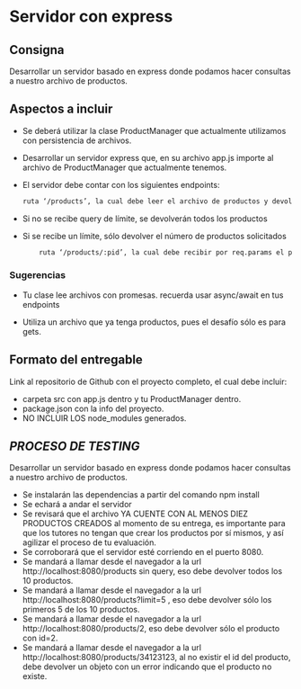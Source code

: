 # Servidor con express

## Consigna

Desarrollar un servidor basado en express donde podamos hacer consultas a nuestro archivo de productos.

## Aspectos a incluir

- Se deberá utilizar la clase ProductManager que actualmente utilizamos con persistencia de archivos. 

- Desarrollar un servidor express que, en su archivo app.js importe al archivo de ProductManager que actualmente tenemos.

- El servidor debe contar con los siguientes endpoints:
    ```bash
    ruta ‘/products’, la cual debe leer el archivo de productos y devolverlos dentro de un objeto. Agregar el soporte para recibir por query param el valor ?limit= el cual recibirá un límite de resultados.
    ```

- Si no se recibe query de límite, se devolverán todos los productos

- Si se recibe un límite, sólo devolver el número de productos solicitados
    ```bash
        ruta ‘/products/:pid’, la cual debe recibir por req.params el pid (product Id), y devolver sólo el producto solicitado, en lugar de todos los productos. 
    ```
### Sugerencias

- Tu clase lee archivos con promesas. recuerda usar async/await en tus endpoints

- Utiliza un archivo que ya tenga productos, pues el desafío sólo es para gets. 

## Formato del entregable

Link al repositorio de Github con el proyecto completo, el cual debe incluir:
- carpeta src con app.js dentro y tu ProductManager dentro.
- package.json con la info del proyecto.
- NO INCLUIR LOS node_modules generados.

## *PROCESO DE TESTING*

Desarrollar un servidor basado en express donde podamos hacer consultas a nuestro archivo de productos.

- Se instalarán las dependencias a partir del comando npm install
- Se echará a andar el servidor
- Se revisará que el archivo YA CUENTE CON AL MENOS DIEZ PRODUCTOS CREADOS al momento de su entrega, es importante para que los tutores no tengan que crear los productos por sí mismos, y así agilizar el proceso de tu evaluación.
- Se corroborará que el servidor esté corriendo en el puerto 8080.
- Se mandará a llamar desde el navegador a la url http://localhost:8080/products sin query, eso debe devolver todos los 10 productos.
- Se mandará a llamar desde el navegador a la url http://localhost:8080/products?limit=5 , eso debe devolver sólo los primeros 5 de los 10 productos.
- Se mandará a llamar desde el navegador a la url http://localhost:8080/products/2, eso debe devolver sólo el producto con id=2.
- Se mandará a llamar desde el navegador a la url http://localhost:8080/products/34123123, al no existir el id del producto, debe devolver un objeto con un error indicando que el producto no existe.